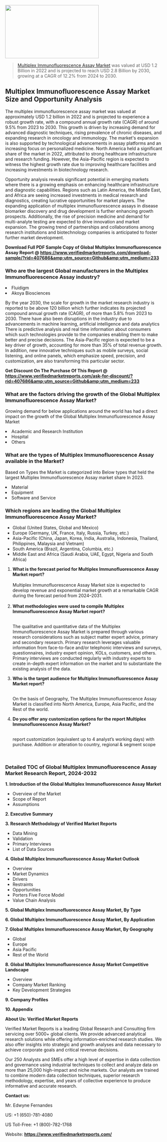 
<img src="https://ffe5etoiles.com/wp-content/uploads/2024/12/MST1-300x171.png" alt="" width="300" height="171" class="alignnone size-medium wp-image-20088" /><blockquote><p><p><a href="https://www.verifiedmarketreports.com/download-sample/?rid=407686&utm_source=Github&utm_medium=233" target="_blank">Multiplex Immunofluorescence Assay Market</a> was valued at USD 1.2 Billion in 2022 and is projected to reach USD 2.8 Billion by 2030, growing at a CAGR of 12.2% from 2024 to 2030.</p></blockquote><p><h2>Multiplex Immunofluorescence Assay Market Size and Opportunity Analysis</h2><p>The multiplex immunofluorescence assay market was valued at approximately USD 1.2 billion in 2022 and is projected to experience a robust growth rate, with a compound annual growth rate (CAGR) of around 9.5% from 2023 to 2030. This growth is driven by increasing demand for advanced diagnostic techniques, rising prevalence of chronic diseases, and expanding research in oncology and immunology. The market's expansion is also supported by technological advancements in assay platforms and an increasing focus on personalized medicine. North America held a significant share of the market in 2022, attributed to strong healthcare infrastructure and research funding. However, the Asia-Pacific region is expected to witness the highest growth rate due to improving healthcare facilities and increasing investments in biotechnology research.</p><p>Opportunity analysis reveals significant potential in emerging markets where there is a growing emphasis on enhancing healthcare infrastructure and diagnostic capabilities. Regions such as Latin America, the Middle East, and Africa are seeing increased investments in medical research and diagnostics, creating lucrative opportunities for market players. The expanding application of multiplex immunofluorescence assays in disease biomarker discovery and drug development is further enhancing growth prospects. Additionally, the rise of precision medicine and demand for multi-analyte testing are expected to drive innovation and market expansion. The growing trend of partnerships and collaborations among research institutions and biotechnology companies is anticipated to foster further market development.</p></p><p class=""><strong>Download Full PDF Sample Copy of Global Multiplex Immunofluorescence Assay Report @ <a href="https://www.verifiedmarketreports.com/download-sample/?rid=407686&amp;utm_source=Github&amp;utm_medium=233" target="_blank">https://www.verifiedmarketreports.com/download-sample/?rid=407686&amp;utm_source=Github&amp;utm_medium=233</a></strong></p><h3 id="" class="">Who are the largest Global manufacturers in the Multiplex Immunofluorescence Assay industry?</h3><p><li>Fluidigm</li><li> Akoya Biosciences</li></p><div class=""><div class="" dir="" data-message-author-role="" data-message-id="" data-message-model-slug=""><div class=""><div class=""><div class=""><div class="" dir="" data-message-author-role="" data-message-id="" data-message-model-slug=""><div class=""><div class=""><p>By the year 2030, the scale for growth in the market research industry is reported to be above 120 billion which further indicates its projected compound annual growth rate (CAGR), of more than 5.8% from 2023 to 2030. There have also been disruptions in the industry due to advancements in machine learning, artificial intelligence and data analytics There is predictive analysis and real time information about consumers which such technologies provide to the companies enabling them to make better and precise decisions. The Asia-Pacific region is expected to be a key driver of growth, accounting for more than 35% of total revenue growth. In addition, new innovative techniques such as mobile surveys, social listening, and online panels, which emphasize speed, precision, and customization, are also transforming this particular sector.</p><p><strong>Get Discount On The Purchase Of This Report @&nbsp; <a href="https://www.verifiedmarketreports.com/ask-for-discount/?rid=407686&amp;utm_source=Github&amp;utm_medium=233" target="_blank">https://www.verifiedmarketreports.com/ask-for-discount/?rid=407686&amp;utm_source=Github&amp;utm_medium=233</a></strong></p></div></div></div></div></div></div></div></div><h3 id="" class="">What are the factors driving the growth of the Global Multiplex Immunofluorescence Assay Market?</h3><p id="" class="">Growing demand for below applications around the world has had a direct impact on the growth of the Global Multiplex Immunofluorescence Assay Market</p><p id="" class=""><li>Academic and Research Institution</li><li> Hospital</li><li> Others</li></p><h3 id="" class="">What are the types of Multiplex Immunofluorescence Assay available in the Market?</h3><p id="" class="">Based on Types the Market is categorized into Below types that held the largest Multiplex Immunofluorescence Assay market share In 2023.</p><p id="" class=""><li>Material</li><li> Equipment</li><li> Software and Service</li></p><h3 id="" class="">Which regions are leading the Global Multiplex Immunofluorescence Assay Market?</h3><ul><li>Global (United States, Global and Mexico)</li><li>Europe (Germany, UK, France, Italy, Russia, Turkey, etc.)</li><li>Asia-Pacific (China, Japan, Korea, India, Australia, Indonesia, Thailand, Philippines, Malaysia and Vietnam)</li><li>South America (Brazil, Argentina, Columbia, etc.)</li><li>Middle East and Africa (Saudi Arabia, UAE, Egypt, Nigeria and South Africa)</li></ul><p><ol><li><strong>What is the forecast period for Multiplex Immunofluorescence Assay Market report?<br /></strong><br /><span data-sheets-root="1" data-sheets-value="{&quot;1&quot;:2,&quot;2&quot;:&quot;XXXX size is expected to develop revenue and exponential market growth at a remarkable CAGR during the forecast period from 2024&ndash;2030.&quot;}" data-sheets-userformat="{&quot;2&quot;:12674,&quot;4&quot;:{&quot;1&quot;:2,&quot;2&quot;:16776960},&quot;10&quot;:2,&quot;11&quot;:0,&quot;15&quot;:&quot;Arial&quot;,&quot;16&quot;:12}">Multiplex Immunofluorescence Assay Market size is expected to develop revenue and exponential market growth at a remarkable CAGR during the forecast period from 2024&ndash;2031.</span><br /><br /></li><li><strong>What methodologies were used to compile Multiplex Immunofluorescence Assay Market report?<br /><br /></strong><p>The qualitative and quantitative data of the&nbsp;Multiplex Immunofluorescence Assay Market is prepared through various research considerations such as subject matter expert advice, primary and secondary research. Primary research leverages valuable information from face-to-face and/or telephonic interviews and surveys, questionnaires, industry expert opinion, KOLs, customers, and others. Primary interviews are conducted regularly with industry experts to create in-depth expert information on the market and to substantiate the existing analysis of the data.&nbsp;</p></li><li><strong>Who is the target audience for Multiplex Immunofluorescence Assay Market report?<br /><br /></strong><p>On the basis of Geography, The&nbsp;Multiplex Immunofluorescence Assay Market is classified into North America, Europe, Asia Pacific, and the Rest of the world.</p></li><li><strong>Do you offer any customization options for the report Multiplex Immunofluorescence Assay Market?<br /><br /></strong><p>report customization (equivalent up to 4 analyst&rsquo;s working days) with purchase. Addition or alteration to country, regional &amp; segment scope</p><p>&nbsp;</p></li></ol></p><h3 id="" class="">Detailed TOC of Global Multiplex Immunofluorescence Assay Market Research Report, 2024-2032</h3><p id="" class=""><strong>1. Introduction of the Global Multiplex Immunofluorescence Assay Market</strong></p><ul><li>Overview of the Market</li><li>Scope of Report</li><li>Assumptions</li></ul><p id="" class=""><strong>2. Executive Summary</strong></p><p id="" class=""><strong>3. Research Methodology of&nbsp;Verified Market Reports</strong></p><ul><li>Data Mining</li><li>Validation</li><li>Primary Interviews</li><li>List of Data Sources</li></ul><p id="" class=""><strong>4. Global Multiplex Immunofluorescence Assay Market Outlook</strong></p><ul><li>Overview</li><li>Market Dynamics</li><li>Drivers</li><li>Restraints</li><li>Opportunities</li><li>Porters Five Force Model</li><li>Value Chain Analysis</li></ul><p id="" class=""><strong>5. Global Multiplex Immunofluorescence Assay Market, By&nbsp;Type</strong></p><p id="" class=""><strong>6. Global Multiplex Immunofluorescence Assay Market, By Application</strong></p><p id="" class=""><strong>7. Global Multiplex Immunofluorescence Assay Market, By Geography</strong></p><ul><li>Global</li><li>Europe</li><li>Asia Pacific</li><li>Rest of the World</li></ul><p id="" class=""><strong>8. Global Multiplex Immunofluorescence Assay Market Competitive Landscape</strong></p><ul><li>Overview</li><li>Company Market Ranking</li><li>Key Development Strategies</li></ul><p id="" class=""><strong>9. Company Profiles</strong></p><p id="" class=""><strong>10. Appendix</strong></p><p id="" class=""><strong>About Us: Verified Market Reports</strong></p><p id="" class="">Verified Market Reports is a leading Global Research and Consulting firm servicing over 5000+ global clients. We provide advanced analytical research solutions while offering information-enriched research studies. We also offer insights into strategic and growth analyses and data necessary to achieve corporate goals and critical revenue decisions.</p><p id="" class="">Our 250 Analysts and SMEs offer a high level of expertise in data collection and governance using industrial techniques to collect and analyze data on more than 25,000 high-impact and niche markets. Our analysts are trained to combine modern data collection techniques, superior research methodology, expertise, and years of collective experience to produce informative and accurate research.</p><p id="" class=""><strong>Contact us:</strong></p><p id="" class="">Mr. Edwyne Fernandes</p><p id="" class="">US: +1 (650)-781-4080</p><p id="" class="">US Toll-Free: +1 (800)-782-1768</p><p id="" class="">Website: <a target="" data-test-app-aware-link=""><strong>https://www.verifiedmarketreports.com/</strong></a></p>
